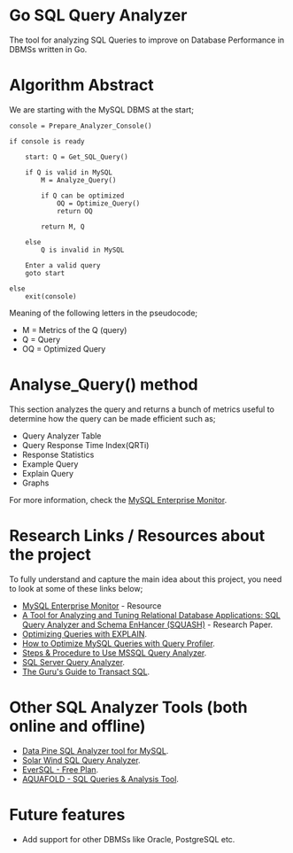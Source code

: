 # Go SQL Query Analyzer

The tool for analyzing SQL Queries to improve on Database Performance in DBMSs written in Go.



# Algorithm Abstract

We are starting with the MySQL DBMS at the start;

```psuedocode
console = Prepare_Analyzer_Console()

if console is ready

	start: Q = Get_SQL_Query()

	if Q is valid in MySQL
		M = Analyze_Query()
		
		if Q can be optimized
			OQ = Optimize_Query()
			return OQ

		return M, Q

	else 
		Q is invalid in MySQL
		
	Enter a valid query
	goto start

else
	exit(console)
```

Meaning of the following letters in the pseudocode;
* M = Metrics of the Q (query)
* Q = Query
* OQ = Optimized Query



# Analyse_Query() method

This section analyzes the query and returns a bunch of metrics useful to determine how the query can be made efficient such as;

* Query Analyzer Table
* Query Response Time Index(QRTi)
* Response Statistics
* Example Query
* Explain Query
* Graphs

For more information, check the [MySQL Enterprise Monitor](https://www.mysql.com/products/enterprise/query.html).



# Research Links / Resources about the project

To fully understand and capture the main idea about this project, you need to look at some of these links below;
* [MySQL Enterprise Monitor](https://www.mysql.com/products/enterprise/query.html) - Resource
* [A Tool for Analyzing and Tuning Relational Database Applications: SQL Query Analyzer and Schema EnHancer (SQUASH)](https://www.researchgate.net/publication/221398010_A_Tool_for_Analyzing_and_Tuning_Relational_Database_Applications_SQL_Query_Analyzer_and_Schema_EnHancer_SQUASH) - Research Paper.
* [Optimizing Queries with EXPLAIN](https://dev.mysql.com/doc/refman/5.7/en/using-explain.html).
* [How to Optimize MySQL Queries with Query Profiler](https://www.youtube.com/watch?v=WixrenRiTTE).
* [Steps & Procedure to Use MSSQL Query Analyzer](http://j2eetutorials.50webs.com/use-mssql.html).
* [SQL Server Query Analyzer](http://www.hitsw.com/support/kbase/sql_servers/SQL2000/Query_analyzer.htm).
* [The Guru's Guide to Transact SQL](http://ccs1.hnue.edu.vn/hoanpt/DBMS/REF/thegurusguidetotransactsql2000.pdf).



# Other SQL Analyzer Tools (both online and offline)
* [Data Pine SQL Analyzer tool for MySQL](https://www.datapine.com/sql-query-analyzer).
* [Solar Wind SQL Query Analyzer](http://www.solarwinds.com/solutions/sql-query-analyzer).
* [EverSQL - Free Plan](https://www.eversql.com/sql-query-optimizer/?type=free).
* [AQUAFOLD - SQL Queries & Analysis Tool](http://www.aquafold.com/aquadatastudio/query_analysis_tool.html?gclid=CjwKCAjwo4jOBRBmEiwABWNaMZkQrmAfzbF38Bj4NQlv8degdcmG8hq_uPWjyIyyn5NacaKuGAO3TBoClKwQAvD_BwE).



# Future features

* Add support for other DBMSs like Oracle, PostgreSQL etc.
